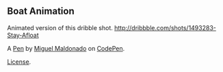 Boat Animation
--------------
Animated version of this dribble shot.
http://dribbble.com/shots/1493283-Stay-Afloat


A [Pen](https://codepen.io/miguelm/pen/bqYEQX) by [Miguel Maldonado](http://codepen.io/miguelm) on [CodePen](http://codepen.io/).

[License](https://codepen.io/miguelm/pen/bqYEQX/license).
